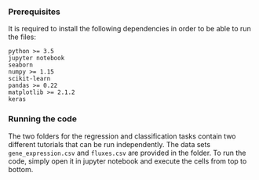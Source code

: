 ### Prerequisites

It is required to install the following dependencies in order to be able to run the files:
```
python >= 3.5
jupyter notebook
seaborn
numpy >= 1.15
scikit-learn
pandas >= 0.22
matplotlib >= 2.1.2
keras
```
### Running the code
The two folders for the regression and classification tasks contain two different tutorials that can be run independently. 
The data sets `gene_expression.csv` and `fluxes.csv` are provided in the folder.
To run the code, simply open it in jupyter notebook and execute the cells from top to bottom.
